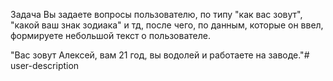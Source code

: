 Задача
Вы задаете вопросы пользователю, по типу "как вас зовут", "какой ваш знак зодиака" и тд, после чего, по данным, которые он ввел, формируете небольшой текст о пользователе.

"Вас зовут Алексей, вам 21 год, вы водолей и работаете на заводе."# user-description
